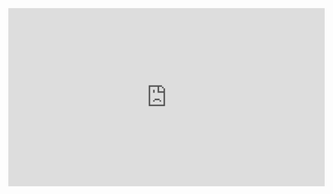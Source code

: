 <iframe
src="https://player.vimeo.com/progressive_redirect/playback/1130653732/rendition/360p/file.mp4?loc=external&signature=686364b33b0d0ea4e7533022e7449bfa4db2b6b918ad2ebff757be902a40e4da"
  width="640"
  height="360"
  frameborder="0"
  allow="autoplay; fullscreen; picture-in-picture"
  allowfullscreen
></iframe>
